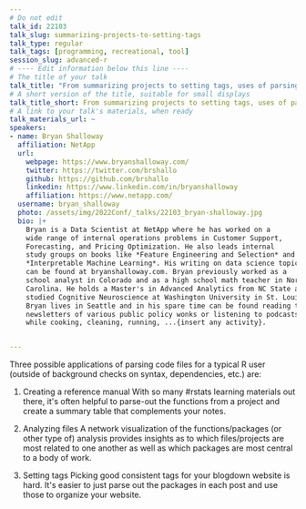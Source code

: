 ```yaml
---
# Do not edit
talk_id: 22103
talk_slug: summarizing-projects-to-setting-tags
talk_type: regular
talk_tags: [programming, recreational, tool]
session_slug: advanced-r
# ---- Edit information below this line ----
# The title of your talk
talk_title: "From summarizing projects to setting tags, uses of parsing R files"
# A short version of the title, suitable for small displays
talk_title_short: From summarizing projects to setting tags, uses of parsing R files
# A link to your talk's materials, when ready
talk_materials_url: ~
speakers:
- name: Bryan Shalloway
  affiliation: NetApp
  url:
    webpage: https://www.bryanshalloway.com/
    twitter: https://twitter.com/brshallo
    github: https://github.com/brshallo
    linkedin: https://www.linkedin.com/in/bryanshalloway
    affiliation: https://www.netapp.com/
  username: bryan_shalloway
  photo: /assets/img/2022Conf/_talks/22103_bryan-shalloway.jpg
  bio: |+
    Bryan is a Data Scientist at NetApp where he has worked on a
    wide range of internal operations problems in Customer Support,
    Forecasting, and Pricing Optimization. He also leads internal
    study groups on books like *Feature Engineering and Selection* and
    *Interpretable Machine Learning*. His writing on data science topics
    can be found at bryanshalloway.com. Bryan previously worked as a
    school analyst in Colorado and as a high school math teacher in North
    Carolina. He holds a Master's in Advanced Analytics from NC State and
    studied Cognitive Neuroscience at Washington University in St. Louis.
    Bryan lives in Seattle and in his spare time can be found reading the
    newsletters of various public policy wonks or listening to podcasts
    while cooking, cleaning, running, ...{insert any activity}.


---
```


<!-- ABSTRACT ----
Please write abstract below. You may use simple markdown (links, code style, bold, italics)
-->

Three possible applications of parsing code files for a typical R user (outside
of background checks on syntax, dependencies, etc.) are:

1. Creating a reference manual With so many #rstats learning materials out
there, it's often helpful to parse-out the functions from a project and create a
summary table that complements your notes.

2. Analyzing files A network visualization of the functions/packages (or other
type of) analysis provides insights as to which files/projects are most related
to one another as well as which packages are most central to a body of work.

3. Setting tags Picking good consistent tags for your blogdown website is
hard. It's easier to just parse out the packages in each post and use those to
organize your website.
